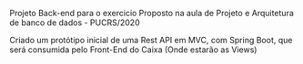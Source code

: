 Projeto Back-end para o exercicio Proposto na aula de Projeto e Arquitetura de banco de dados - PUCRS/2020

Criado um protótipo inicial de uma Rest API em MVC, com Spring Boot, que será consumida pelo Front-End do Caixa (Onde estarão as Views)
